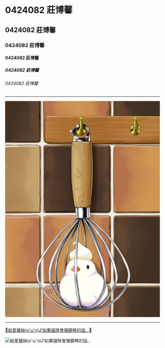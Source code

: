 # 0424082 莊博馨
## 0424082 莊博馨
### 0424082 莊博馨
#### 0424082 莊博馨
##### 0424082 莊博馨
###### 0424082 莊博馨
***
![](35207732.png)
***
:musical_note:[給愛麗絲(ฅ'ω'ฅ)♪如果貓咪會彈鋼琴的話...](https://www.youtube.com/watch?v=IfxxNX5NuUo ):musical_note:

![給愛麗絲(ฅ'ω'ฅ)♪如果貓咪會彈鋼琴的話...](https://img.youtube.com/vi/IfxxNX5NuUo/0.jpg)

